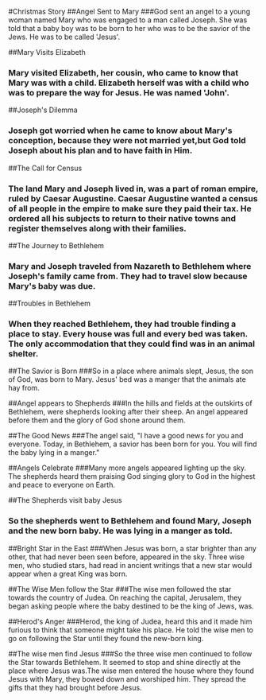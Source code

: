 #Christmas Story
##Angel Sent to Mary
###God sent an angel to a young woman named Mary who was engaged to a man called Joseph. She was told that a baby boy was to be born to her who was to be the savior of the Jews.  He was to be called 'Jesus'.

##Mary Visits Elizabeth
### Mary visited Elizabeth, her cousin, who came to know that Mary was with a child. Elizabeth herself was with a child who was to prepare the way for Jesus. He was named 'John'.

##Joseph's Dilemma
### Joseph got worried when he came to know about Mary's conception,  because they were not married yet,but God told Joseph about his plan and to have faith in Him.

##The Call for Census
### The land Mary and Joseph lived in, was a part of roman empire, ruled by  Caesar Augustine. Caesar Augustine wanted a census of all people in the empire to make sure they paid their tax. He ordered all his subjects to return to their native towns and register themselves along with their families.

##The Journey to Bethlehem
### Mary and Joseph traveled from Nazareth to Bethlehem where Joseph's family came from.  They had to travel slow because Mary's baby was due.

##Troubles in Bethlehem
### When they reached Bethlehem, they had trouble finding a place to stay. Every house was full and every bed was taken. The only accommodation that they could find was in an animal shelter.

##The Savior is Born
###So in a place where animals slept, Jesus, the son of God, was born to Mary. Jesus' bed was a manger that the animals ate hay from.

##Angel appears to Shepherds
###In the hills and fields at the outskirts of Bethlehem, were shepherds looking after their sheep. An angel appeared before them and the glory of God shone around them.

##The Good News
###The angel said, "I have a good news for you and everyone. Today, in Bethlehem, a savior has been born for you. You will find the baby lying in a manger."

##Angels Celebrate
###Many more angels appeared lighting up the sky. The shepherds heard them praising God singing glory to God in the highest and peace to everyone on Earth.

##The Shepherds visit baby Jesus
### So the shepherds went to Bethlehem and found Mary, Joseph and the new born baby. He was lying in a manger as told.

##Bright Star in the East
###When Jesus was born, a star brighter than any other, that had never been seen before, appeared in the sky. Three wise men, who studied stars, had read in ancient writings that a new star would appear when a great King was born.

##The Wise Men follow the Star
###The wise men followed the star towards the country of Judea. On reaching the capital, Jerusalem, they began asking people where the baby destined to be the king of Jews, was.

##Herod's Anger
###Herod, the king of Judea, heard this and it made him furious to think that someone might take his place. He told the wise men to go on following the Star until they found the new-born king.

##The wise men find Jesus
###So the three wise men continued to follow the Star towards Bethlehem. It seemed to stop and shine directly at the place where Jesus was.The wise men entered the house where they found Jesus with Mary, they bowed down and worshiped him. They spread the gifts that they had brought before Jesus.
